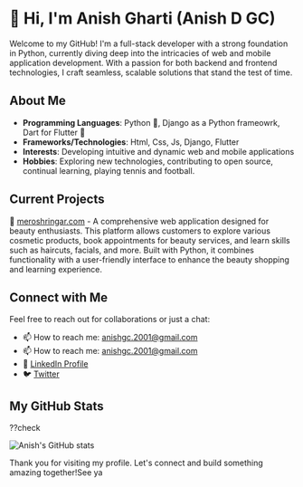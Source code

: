 # 👋 Hi, I'm Anish Gharti (Anish D GC)

Welcome to my GitHub! I'm a full-stack developer with a strong foundation in Python, currently diving deep into the intricacies of web and mobile application development. With a passion for both backend and frontend technologies, I craft seamless, scalable solutions that stand the test of time.

## About Me

- **Programming Languages**: Python 🐍, Django as a Python frameowrk, Dart for Flutter 📱
- **Frameworks/Technologies**: Html, Css, Js, Django, Flutter
- **Interests**: Developing intuitive and dynamic web and mobile applications
- **Hobbies**: Exploring new technologies, contributing to open source, continual learning, playing tennis and football.

## Current Projects

🔗 [meroshringar.com](https://www.meroshringar.com) - A comprehensive web application designed for beauty enthusiasts. This platform allows customers to explore various cosmetic products, book appointments for beauty services, and        learn skills such as haircuts, facials, and more. Built with Python, it combines functionality with a user-friendly interface to enhance the beauty shopping and learning experience.


## Connect with Me

Feel free to reach out for collaborations or just a chat:
- 📫 How to reach me: [anishgc.2001@gmail.com](mailto:anishgc.2001@gmail.com)
- 📫 How to reach me: [anishgc.2001@gmail.com](mailto:anishgharti10@gmail.com)
- 💼 [LinkedIn Profile](https://www.linkedin.com/in/yourprofile)
- 🐦 [Twitter](https://twitter.com/yourusername)

## My GitHub Stats
??check

![Anish's GitHub stats](https://github-readme-stats.vercel.app/api?username=Anish-gharti&show_icons=true&theme=radical)

Thank you for visiting my profile. Let's connect and build something amazing together!See ya
